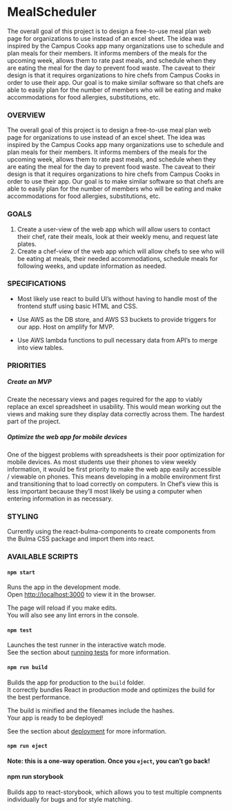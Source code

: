 # MealScheduler
The overall goal of this project is to design a free-to-use meal plan web page for organizations to use instead of an excel sheet. The idea was inspired by the Campus Cooks app many organizations use to schedule and plan meals for their members. It informs members of the meals for the upcoming week, allows them to rate past meals, and schedule when they are eating the meal for the day to prevent food waste. The caveat to their design is that it requires organizations to hire chefs from Campus Cooks in order to use their app. Our goal is to make similar software so that chefs are able to easily plan for the number of members who will be eating and make accommodations for food allergies, substitutions, etc.

### OVERVIEW

The overall goal of this project is to design a free-to-use meal plan web page for organizations to use instead of an excel sheet. The idea was inspired by the Campus Cooks app many organizations use to schedule and plan meals for their members. It informs members of the meals for the upcoming week, allows them to rate past meals, and schedule when they are eating the meal for the day to prevent food waste. The caveat to their design is that it requires organizations to hire chefs from Campus Cooks in order to use their app. Our goal is to make similar software so that chefs are able to easily plan for the number of members who will be eating and make accommodations for food allergies, substitutions, etc.

### GOALS

1. Create a user-view of the web app which will allow users to contact their chef, rate their meals, look at their weekly menu, and request late plates.
2. Create a chef-view of the web app which will allow chefs to see who will be eating at meals, their needed accommodations, schedule meals for following weeks, and update information     as needed.

### SPECIFICATIONS

* Most likely use react to build UI’s without having to handle most of the frontend stuff using basic HTML and CSS.

* Use AWS as the DB store, and AWS S3 buckets to provide triggers for our app. Host on amplify for MVP.

* Use AWS lambda functions to pull necessary data from API’s to merge into view tables.

### PRIORITIES

##### Create an MVP

Create the necessary views and pages required for the app to viably replace an excel spreadsheet in usability. This would mean working out the views and making sure they display data correctly across them. The hardest part of the project.

##### Optimize the web app for mobile devices

One of the biggest problems with spreadsheets is their poor optimization for mobile devices. As most students use their phones to view weekly information, it would be first priority to make the web app easily accessible / viewable on phones. This means developing in a mobile environment first and transitioning that to load correctly on computers. In Chef’s view this is less important because they’ll most likely be using a computer when entering information in as necessary.

### STYLING

Currently using the react-bulma-components to create components from the Bulma CSS package and import them into react.

### AVAILABLE SCRIPTS

#### `npm start`

Runs the app in the development mode.<br />
Open [http://localhost:3000](http://localhost:3000) to view it in the browser.

The page will reload if you make edits.<br />
You will also see any lint errors in the console.

#### `npm test`

Launches the test runner in the interactive watch mode.<br />
See the section about [running tests](https://facebook.github.io/create-react-app/docs/running-tests) for more information.

#### `npm run build`

Builds the app for production to the `build` folder.<br />
It correctly bundles React in production mode and optimizes the build for the best performance.

The build is minified and the filenames include the hashes.<br />
Your app is ready to be deployed!

See the section about [deployment](https://facebook.github.io/create-react-app/docs/deployment) for more information.

#### `npm run eject`

**Note: this is a one-way operation. Once you `eject`, you can’t go back!**

#### npm run storybook

Builds app to react-storybook, which allows you to test multiple compnents individually for bugs and for style matching.
